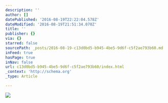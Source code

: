 ```yaml
---
description: ''
author: []
datePublished: '2016-08-19T22:22:04.578Z'
dateModified: '2016-08-19T21:51:34.070Z'
title: ''
publisher: {}
via: {}
starred: false
sourcePath: _posts/2016-08-19-c13d0bd5-b945-4be5-9d6f-c5f2ae793b60.md
inFeed: true
hasPage: true
inNav: false
url: c13d0bd5-b945-4be5-9d6f-c5f2ae793b60/index.html
_context: 'http://schema.org'
_type: Article

---
```

![](https://the-grid-user-content.s3-us-west-2.amazonaws.com/c8c5248a-5699-42e0-9c6b-73d659e6f82e.jpg)